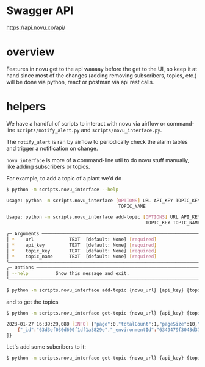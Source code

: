 # Swagger API

https://api.novu.co/api/

# overview

Features in novu get to the api waaaay before the get to the UI, so keep it at hand since most of the changes (adding removing subscribers, topics, etc.) will be done via python, react or postman via api rest calls.

# helpers

We have a handful of scripts to interact with novu via airflow or command-line `scripts/notify_alert.py` and `scripts/novu_interface.py`.

The `notify_alert` is ran by airflow to periodically check the alarm tables and trigger a notification on change.

`novu_interface` is more of a command-line util to do novu stuff manually, like adding subscribers or topics.

For example, to add a topic of a plant we'd do

```bash
$ python -m scripts.novu_interface --help

Usage: python -m scripts.novu_interface [OPTIONS] URL API_KEY TOPIC_KEY
                                         TOPIC_NAME

Usage: python -m scripts.novu_interface add-topic [OPTIONS] URL API_KEY
                                                   TOPIC_KEY TOPIC_NAME

╭─ Arguments ────────────────────────────────────────────────────────────╮
│ *    url             TEXT  [default: None] [required]                  │
│ *    api_key         TEXT  [default: None] [required]                  │
│ *    topic_key       TEXT  [default: None] [required]                  │
│ *    topic_name      TEXT  [default: None] [required]                  │
╰────────────────────────────────────────────────────────────────────────╯
╭─ Options ──────────────────────────────────────────────────────────────╮
│ --help          Show this message and exit.                            │
╰────────────────────────────────────────────────────────────────────────╯
```

```bash
$ python -m scripts.novu_interface add-topic {novu_url} {api_key} {topic_key} {topic_name}
```
and to get the topics

```bash
$ python -m scripts.novu_interface get-topic {novu_url} {api_key} {topic_key} {topic_name}

2023-01-27 16:39:29,080 [INFO] {"page":0,"totalCount":1,"pageSize":10,"data":[
    {"_id":"63d3ef030d600f1df1a3829e","_environmentId":"6349479f3043d373c3d5fc07","_organizationId":"6349479f3043d373c3d5fc02","key":"asomada-topic-1","name":"asomada general topic","subscribers":[]}
]}
```

Let's add some subcribers to it:

```bash
$ python -m scripts.novu_interface get-topic {novu_url} {api_key} {topic_key} {topic_name}
```


